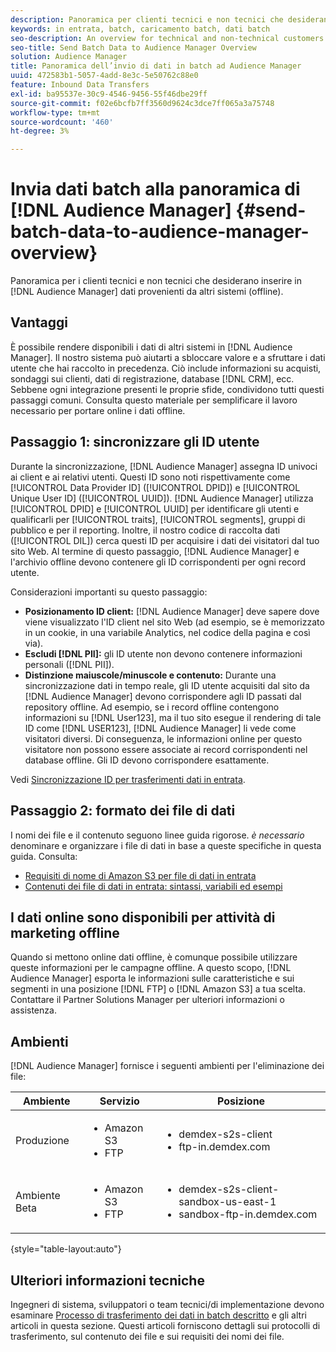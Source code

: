 ```yaml
---
description: Panoramica per clienti tecnici e non tecnici che desiderano inserire in Audience Manager dati provenienti da altri sistemi (offline).
keywords: in entrata, batch, caricamento batch, dati batch
seo-description: An overview for technical and non-technical customers who want to bring data from other systems (offline) into Audience Manager. To do so, use the batch upload option in Audience Manager.
seo-title: Send Batch Data to Audience Manager Overview
solution: Audience Manager
title: Panoramica dell’invio di dati in batch ad Audience Manager
uuid: 472583b1-5057-4add-8e3c-5e50762c88e0
feature: Inbound Data Transfers
exl-id: ba95537e-30c9-4546-9456-55f46dbe29ff
source-git-commit: f02e6bcfb7ff3560d9624c3dce7ff065a3a75748
workflow-type: tm+mt
source-wordcount: '460'
ht-degree: 3%

---
```


# Invia dati batch alla panoramica di [!DNL Audience Manager] {#send-batch-data-to-audience-manager-overview}

Panoramica per i clienti tecnici e non tecnici che desiderano inserire in [!DNL Audience Manager] dati provenienti da altri sistemi (offline).

## Vantaggi

È possibile rendere disponibili i dati di altri sistemi in [!DNL Audience Manager]. Il nostro sistema può aiutarti a sbloccare valore e a sfruttare i dati utente che hai raccolto in precedenza. Ciò include informazioni su acquisti, sondaggi sui clienti, dati di registrazione, database [!DNL CRM], ecc. Sebbene ogni integrazione presenti le proprie sfide, condividono tutti questi passaggi comuni. Consulta questo materiale per semplificare il lavoro necessario per portare online i dati offline.

## Passaggio 1: sincronizzare gli ID utente

Durante la sincronizzazione, [!DNL Audience Manager] assegna ID univoci ai client e ai relativi utenti. Questi ID sono noti rispettivamente come [!UICONTROL Data Provider ID] ([!UICONTROL DPID]) e [!UICONTROL Unique User ID] ([!UICONTROL UUID]). [!DNL Audience Manager] utilizza [!UICONTROL DPID] e [!UICONTROL UUID] per identificare gli utenti e qualificarli per [!UICONTROL traits], [!UICONTROL segments], gruppi di pubblico e per il reporting. Inoltre, il nostro codice di raccolta dati ([!UICONTROL DIL]) cerca questi ID per acquisire i dati dei visitatori dal tuo sito Web. Al termine di questo passaggio, [!DNL Audience Manager] e l&#39;archivio offline devono contenere gli ID corrispondenti per ogni record utente.

Considerazioni importanti su questo passaggio:

* **Posizionamento ID client:** [!DNL Audience Manager] deve sapere dove viene visualizzato l&#39;ID client nel sito Web (ad esempio, se è memorizzato in un cookie, in una variabile Analytics, nel codice della pagina e così via).
* **Escludi [!DNL PII]:** gli ID utente non devono contenere informazioni personali ([!DNL PII]).
* **Distinzione maiuscole/minuscole e contenuto:** Durante una sincronizzazione dati in tempo reale, gli ID utente acquisiti dal sito da [!DNL Audience Manager] devono corrispondere agli ID passati dal repository offline. Ad esempio, se i record offline contengono informazioni su [!DNL User123], ma il tuo sito esegue il rendering di tale ID come [!DNL USER123], [!DNL Audience Manager] li vede come visitatori diversi. Di conseguenza, le informazioni online per questo visitatore non possono essere associate ai record corrispondenti nel database offline. Gli ID devono corrispondere esattamente.

Vedi [Sincronizzazione ID per trasferimenti dati in entrata](../../../integration/sending-audience-data/batch-data-transfer-explained/id-sync-http.md).

## Passaggio 2: formato dei file di dati

I nomi dei file e il contenuto seguono linee guida rigorose. *è necessario* denominare e organizzare i file di dati in base a queste specifiche in questa guida. Consulta:

* [Requisiti di nome di Amazon S3 per file di dati in entrata](../../../integration/sending-audience-data/batch-data-transfer-explained/inbound-s3-filenames.md)
* [Contenuti dei file di dati in entrata: sintassi, variabili ed esempi](../../../integration/sending-audience-data/batch-data-transfer-explained/inbound-file-contents.md)

## I dati online sono disponibili per attività di marketing offline

Quando si mettono online dati offline, è comunque possibile utilizzare queste informazioni per le campagne offline. A questo scopo, [!DNL Audience Manager] esporta le informazioni sulle caratteristiche e sui segmenti in una posizione [!DNL FTP] o [!DNL Amazon S3] a tua scelta. Contattare il Partner Solutions Manager per ulteriori informazioni o assistenza.

## Ambienti

[!DNL Audience Manager] fornisce i seguenti ambienti per l&#39;eliminazione dei file:

| Ambiente | Servizio | Posizione |
|---------|----------|---------|
| Produzione | <ul><li>Amazon S3</li><li>FTP</li></ul> | <ul><li>demdex-s2s-client</li><li>ftp-in.demdex.com</li></ul> |
| Ambiente Beta | <ul><li>Amazon S3</li><li>FTP</li></ul> | <ul><li>demdex-s2s-client-sandbox-us-east-1</li><li>sandbox-ftp-in.demdex.com</li></ul> |

{style="table-layout:auto"}

## Ulteriori informazioni tecniche

Ingegneri di sistema, sviluppatori o team tecnici/di implementazione devono esaminare [Processo di trasferimento dei dati in batch descritto](../../../integration/sending-audience-data/batch-data-transfer-explained/batch-data-transfer-explained.md) e gli altri articoli in questa sezione. Questi articoli forniscono dettagli sui protocolli di trasferimento, sul contenuto dei file e sui requisiti dei nomi dei file.
